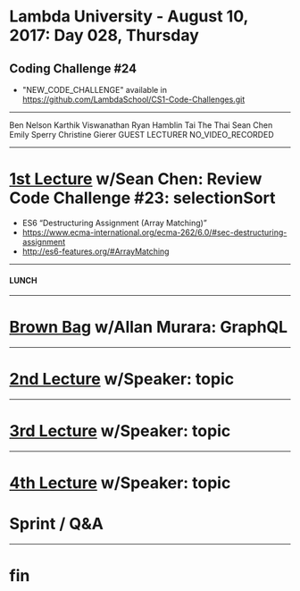 # Lambda University - August 10, 2017: Day 028, Thursday
## Coding Challenge #24
- "NEW_CODE_CHALLENGE" available in https://github.com/LambdaSchool/CS1-Code-Challenges.git
***
Ben Nelson
Karthik Viswanathan
Ryan Hamblin
Tai The Thai
Sean Chen
Emily Sperry
Christine Gierer
GUEST LECTURER
NO_VIDEO_RECORDED
***
# [1st Lecture](https://youtu.be/x72nJktUCXw) w/Sean Chen: Review Code Challenge #23: selectionSort
- ES6 “Destructuring Assignment (Array Matching)”
- https://www.ecma-international.org/ecma-262/6.0/#sec-destructuring-assignment
- http://es6-features.org/#ArrayMatching

***
#### LUNCH
***
# [Brown Bag](VIDEO_RECORDED_NOT_POSTED) w/Allan Murara: GraphQL
***
# [2nd Lecture](VIDEO_RECORDED_NOT_POSTED) w/Speaker: topic
***
# [3rd Lecture](VIDEO_RECORDED_NOT_POSTED) w/Speaker: topic
***
# [4th Lecture](VIDEO_RECORDED_NOT_POSTED) w/Speaker: topic
# Sprint / Q&A
***
# fin
